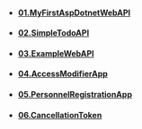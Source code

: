 - #### [01.MyFirstAspDotnetWebAPI](https://github.com/mfurkanayhan/senior-dotnet-developer-roadmap/tree/main/06.WebAPI/MyFirstAspDotnetWebAPI)

- #### [02.SimpleTodoAPI](https://github.com/mfurkanayhan/senior-dotnet-developer-roadmap/tree/main/06.WebAPI/SimpleTodoAPI)

- #### [03.ExampleWebAPI](https://github.com/mfurkanayhan/senior-dotnet-developer-roadmap/tree/main/06.WebAPI/ExampleWebAPI)

- #### [04.AccessModifierApp](https://github.com/mfurkanayhan/senior-dotnet-developer-roadmap/tree/main/06.WebAPI/AccessModifierApp)

- #### [05.PersonnelRegistrationApp](https://github.com/mfurkanayhan/senior-dotnet-developer-roadmap/tree/main/06.WebAPI/PersonnelRegistrationApp)

- #### [06.CancellationToken](https://github.com/mfurkanayhan/senior-dotnet-developer-roadmap/tree/main/06.WebAPI/CancellationToken)